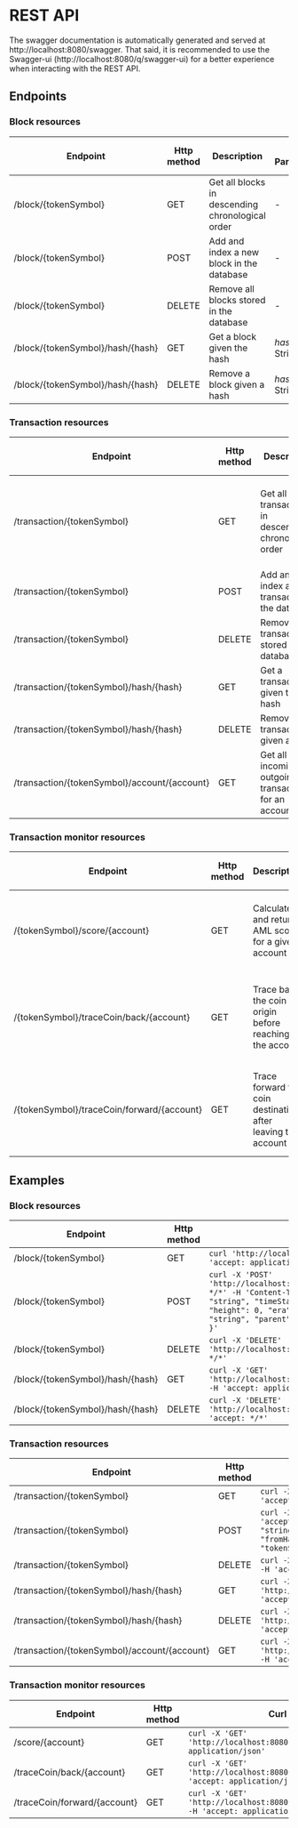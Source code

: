 # REST API 

The swagger documentation is automatically generated and served at http://localhost:8080/swagger. 
That said, it is recommended to use the Swagger-ui (http://localhost:8080/q/swagger-ui) for 
a better experience when interacting with the REST API.

## Endpoints

### Block resources

| Endpoint | Http method | Description | Path Parameters | Path parameters description | Query Parameters | Query parameters description |
| --- | --- | --- | --- | --- | --- | --- |
| /block/{tokenSymbol} | GET | Get all blocks in descending chronological order | - | - | - | - |
| /block/{tokenSymbol} | POST | Add and index a new block in the database | - | - | - | -| 
| /block/{tokenSymbol} | DELETE | Remove all blocks stored in the database | - | - | - | - |
| /block/{tokenSymbol}/hash/{hash} | GET | Get a block given the hash | *hash*: String | Block hash in Hex | - | - | 
| /block/{tokenSymbol}/hash/{hash} | DELETE | Remove a block given a hash | *hash*: String | Block hash in Hex | - | - | 

### Transaction resources

| Endpoint | Http method | Description | Path Parameters | Path parameters description | Query Parameters | Query parameters description |
| --- | --- | --- | --- | --- | --- | --- |
| /transaction/{tokenSymbol} | GET | Get all transactions in descending chronological order | - | - | *fromAccount*: String / *toAccount*: String | Optional parameters to filter transactions outgoing *fromAccount* or incomig *toAccount*  |
| /transaction/{tokenSymbol} | POST | Add and index a new transaction in the database | - | - | - | -| 
| /transaction/{tokenSymbol} | DELETE | Remove all transactions stored in the database | - | - | - | - |
| /transaction/{tokenSymbol}/hash/{hash} | GET | Get a transaction given the hash | *hash*: String | Transaction hash in Hex | - | - | 
| /transaction/{tokenSymbol}/hash/{hash} | DELETE | Remove a transaction given a hash | *hash*: String | Transaction hash in Hex | - | - | 
| /transaction/{tokenSymbol}/account/{account} | GET | Get all incoming and outgoing transaction for an account | *account*: String | Account hash in Hex preceded by *account-hash* string | - | - | 

### Transaction monitor resources
| Endpoint | Http method | Description | Path Parameters | Path parameters description | Query Parameters | Query parameters description |
| --- | --- | --- | --- | --- | --- | --- |
| /{tokenSymbol}/score/{account} | GET | Calculate and return AML scores for a given account  | *account*: String | Account hash in Hex preceded by *account-hash* string | *date*: date format yyyy-MM-dd'T'HH:mm:ss.SSS | Optional date parameter specifying an asof date for the analysis |
| /{tokenSymbol}/traceCoin/back/{account} | GET | Trace back the coin origin before reaching the account | *account*: String | Account hash in Hex preceded by *account-hash* string | *fromDate*/*toDate*: date format yyyy-MM-dd'T'HH:mm:ss.SSS | Optional date parameters specifying the time period to run the analysis |
| /{tokenSymbol}/traceCoin/forward/{account} | GET | Trace forward the coin destination after leaving the account | *account*: String | Account hash in Hex preceded by *account-hash* string | *fromDate*/*toDate*: date format yyyy-MM-dd'T'HH:mm:ss.SSS | Optional date parameters specifying the time period to run the analysis |

## Examples

### Block resources

| Endpoint | Http method | Curl example |
| --- | --- | --- |
| /block/{tokenSymbol} | GET | ```curl 'http://localhost:8080/block/[tokenSymbol]' -H 'accept: application/json'``` |
| /block/{tokenSymbol} | POST | ```curl -X 'POST' 'http://localhost:8080/block/[tokenSymbol]' -H 'accept: */*' -H 'Content-Type: application/json' -d '{ "hash": "string", "timeStamp": "2022-02-02T16:57:57.454Z", "height": 0, "era": 0, "root": "string", "validator": "string", "parent": "string", "tokenSymbol": "string" }' ``` |
| /block/{tokenSymbol} | DELETE | ```curl -X 'DELETE' 'http://localhost:8080/block/[tokenSymbol]' -H 'accept: */*' ```| 
| /block/{tokenSymbol}/hash/{hash} | GET | ```curl -X 'GET' 'http://localhost:8080/block/[tokenSymbol]/hash/[hash]' -H 'accept: application/json'``` |
| /block/{tokenSymbol}/hash/{hash} | DELETE | ``` curl -X 'DELETE' 'http://localhost:8080/[tokenSymbol]/hash/[hash]' -H 'accept: */*' ```|

### Transaction resources

| Endpoint | Http method | Curl example |
| --- | --- | --- |
| /transaction/{tokenSymbol} | GET | ```curl -X 'GET' 'http://localhost:8080/transaction/<tokenSymbol>' -H 'accept: application/json' ``` |
| /transaction/{tokenSymbol} | POST | ``` curl -X 'POST' 'http://localhost:8080/transaction/<tokenSymbol>' -H 'accept: */*' -H 'Content-Type: application/json'  -d '{ "hash": "string", "timeStamp": "2022-02-02T16:58:56.218Z", "amount": 0, "fromHash": "string", "toHash": "string", "blockHash": "string", "tokenSymbol": "string" }' ```|
| /transaction/{tokenSymbol} | DELETE | ```curl -X 'DELETE' 'http://localhost:8080/transaction/<tokenSymbol>' -H 'accept: */*' ```| 
| /transaction/{tokenSymbol}/hash/{hash} | GET | ```curl -X 'GET' 'http://localhost:8080/transaction/<tokenSymbol>/hash/<HERE>' -H 'accept: application/json'``` |
| /transaction/{tokenSymbol}/hash/{hash} | DELETE | ``` curl -X 'DELETE' 'http://localhost:8080/transaction/<tokenSymbol>/hash/string' -H 'accept: */*' ```|
| /transaction/{tokenSymbol}/account/{account} | GET | ```curl -X 'GET' 'http://localhost:8080/transaction/<tokenSymbol>/account/<account>' -H 'accept: application/json'```  |

### Transaction monitor resources

| Endpoint | Http method | Curl example| 
| --- | --- | --- | 
| /score/{account} | GET | ```curl -X 'GET' 'http://localhost:8080/score/<HERE>' -H 'accept: application/json'```| 
| /traceCoin/back/{account} | GET |  ```curl -X 'GET' 'http://localhost:8080/traceCoin/back/<HERE>' -H 'accept: application/json' ```|
| /traceCoin/forward/{account} | GET |  ```curl -X 'GET' 'http://localhost:8080/traceCoin/forward/<HERE>' -H 'accept: application/json' ```|
